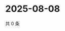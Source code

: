 # 2025-08-08

共 0 条

<!-- BEGIN ZHIHUQUESTIONS -->
<!-- 最后更新时间 Fri Aug 08 2025 04:13:46 GMT+0800 (China Standard Time) -->

<!-- END ZHIHUQUESTIONS -->
